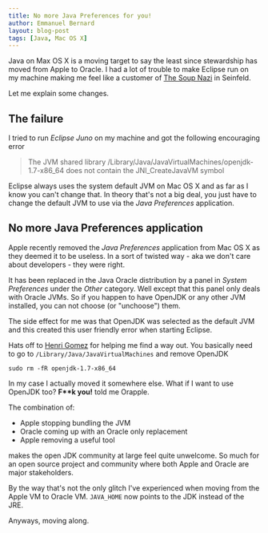 ```yaml
---
title: No more Java Preferences for you!
author: Emmanuel Bernard
layout: blog-post
tags: [Java, Mac OS X]
---
```

Java on Max OS X is a moving target to say the least since stewardship
has moved from Apple to Oracle. I had a lot of trouble to make Eclipse
run on my machine making me feel like a customer of 
[The Soup Nazi](http://en.wikipedia.org/wiki/The_Soup_Nazi) in Seinfeld.

Let me explain some changes.

## The failure

I tried to run _Eclipse Juno_ on my machine and got the following encouraging
error

> The JVM shared library /Library/Java/JavaVirtualMachines/openjdk-1.7-x86_64
> does not contain the JNI_CreateJavaVM symbol

Eclipse always uses the system default JVM on Mac OS X and as far as I know
you can't change that. In theory that's not a big deal, you just have to change
the default JVM to use via the _Java Preferences_ application.

## No more Java Preferences application

Apple recently removed the _Java Preferences_ application from Mac OS X
as they deemed it to be useless. In a sort of twisted way - aka we don't
care about developers - they were right.

It has been replaced in the Java Oracle distribution by a panel in
_System Preferences_ under the _Other_ category. Well except that
this panel only deals with Oracle JVMs. So if you happen to have
OpenJDK or any other JVM installed, you can not choose (or "unchoose")
them.

The side effect for me was that OpenJDK was selected as the default JVM
and this created this user friendly error when starting Eclipse.

Hats off to [Henri Gomez](http://blog.hgomez.net) for helping me find a
way out. You basically need to
go to `/Library/Java/JavaVirtualMachines` and remove OpenJDK

    sudo rm -fR openjdk-1.7-x86_64

In my case I actually moved it somewhere else.
What if I want to use OpenJDK too? __F**k you!__ told me Orapple.

The combination of:

- Apple stopping bundling the JVM
- Oracle coming up with an Oracle only replacement
- Apple removing a useful tool

makes the open JDK community at large feel quite unwelcome. So much for
an open source project and community where both Apple and Oracle
are major stakeholders.

By the way that's not the only glitch I've experienced when moving from the
Apple VM to Oracle VM. `JAVA_HOME` now points to the JDK instead of the JRE.

Anyways, moving along.
